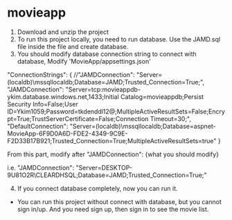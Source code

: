 # movieapp
1. Download and unzip the project
2. To run this project locally, you need to run database. Use the JAMD.sql file inside the file and create database.
3. You should modify database connection string to connect with database, Modify 'MovieApp/appsettings.json'

"ConnectionStrings": {
    //"JAMDConnection": "Server=(localdb)\\mssqllocaldb;Database=JAMD;Trusted_Connection=True;",
    "JAMDConnection": "Server=tcp:movieappdb-ykim.database.windows.net,1433;Initial Catalog=movieappdb;Persist Security Info=False;User ID=Ykim1059;Password=tkdenddl12@;MultipleActiveResultSets=False;Encrypt=True;TrustServerCertificate=False;Connection Timeout=30;",
    "DefaultConnection": "Server=(localdb)\\mssqllocaldb;Database=aspnet-MovieApp-6F9D0A6D-FDE2-4349-9C9E-F2D33B17B921;Trusted_Connection=True;MultipleActiveResultSets=true"
  }
  
  From this part, modify after "JAMDConnection": {what you should modify}
  
  i.e. "JAMDConnection": "Server=DESKTOP-9U81O2R\\CLEARDHSQL;Database=JAMD;Trusted_Connection=True;"
  
  4. If you connect database completely, now you can run it.
  
  * You can run this project without connect with database, but you cannot sign in/up. And you need sign up, then sign in to see the movie list. 
